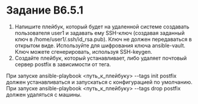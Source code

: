 # Задание B6.5.1

1. Напишите плейбук, который будет на удаленной системе создавать пользователя user1 и задавать ему SSH-ключ (создавая заданный ключ в /home/user1/.ssh/id_rsa.pub). Ключ не должен передаваться в открытом виде. Используйте для шифрования ключа ansible-vault. Ключ можете сгенерировать, используя SSH-keygen.
1. Создайте плейбук, который устанавливает, либо удаляет почтовый сервер postfix в зависимости от тега.

При запуске ansible-playbook <путь_к_плейбуку> --tags init postfix должен устанавливаться и запускаться с конфигурацией по умолчанию. При запуске ansible-playbook <путь_к_плейбуку> --tags drop postfix должен удаляться с машины.
